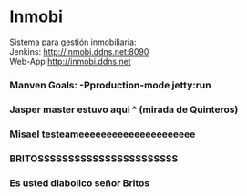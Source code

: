 # Inmobi
Sistema para gestión inmobiliaria:    
    Jenkins: http://inmobi.ddns.net:8090   
    Web-App:http://inmobi.ddns.net


### Manven Goals: -Pproduction-mode jetty:run
### Jasper master estuvo aqui ^ (mirada de Quinteros)
### Misael testeameeeeeeeeeeeeeeeeeeeee
### BRITOSSSSSSSSSSSSSSSSSSSSSSS
### Es usted diabolico señor Britos
